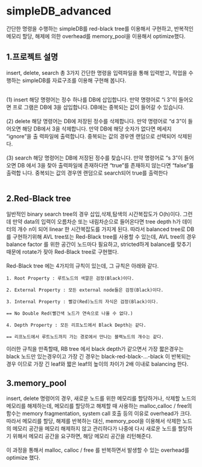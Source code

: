 # simpleDB_advanced
간단한 명령을 수행하는 simpleDB를 red-black tree를 이용해서 구현하고, 반복적인 메모리 할당, 해제에 의한 overhead를 memory_pool을 이용해서 optimize했다.

1.프로젝트 설명
---
insert, delete, search 총 3가지 간단한 명령을 입력파일을 통해 입력받고, 
작업을 수행하는 simpleDB를 자료구조를 이용해 구현해 봅니다.<br><br>

(1) insert
해당 명령어는 정수 하나를 DB에 삽입합니다. 만약 명령어로 “i 3”이 들어오면 프로
그램은 DB에 3을 삽입합니다. DB에는 중복되는 값이 들어갈 수 있습니다.<br><br>
(2) delete
해당 명령어는 DB에 저장된 정수를 삭제합니다. 만약 명령어로 “d 3”이 들어오면 
해당 DB에서 3을 삭제합니다. 만약 DB에 해당 숫자가 없다면 메세지 “ignore”을 출
력파일에 출력합니다. 중복되는 값의 경우엔 랜덤으로 선택되어 삭제된다.<br><br>
(3) search
해당 명령어는 DB에 저장된 정수를 찾습니다. 만약 명령어로 “s 3”이 들어오면 DB
에서 3을 찾아 출력파일에 존재하다면 “true”를 존재하지 않는다면 “false”를 출력합
니다. 중복되는 값의 경우엔 랜덤으로 search되어 true를 출력한다<br><br>

2.Red-Black tree
---
일반적인 binary search tree의 경우 삽입,삭제,탐색의 시간복잡도가 O(h)이다. 그런데 만약 data의 입력이 오름차순 또는 내림차순으로 들어온다면
tree depth h가 데이터의 개수 n이 되어 linear 한 시간복잡도를 가지게 된다. 따라서 balanced tree로 DB를 구현하기위해 AVL tree또는 Red-Black tree를 
사용할 수 있는데, AVL tree의 경우 balance factor 를 위한 공간이 노드마다 필요하고, stricted하게 balance를 맞추기 때문에 rotate가 잦아
Red-Black tree로 구현했다.
<br><br>
Red-Black tree 에는 4가지의 규칙이 있는데, 그 규칙은 아래와 같다.

    1. Root Property : 루트노드의 색깔은 검정(Black)이다.

    2. External Property : 모든 external node들은 검정(Black)이다.

    3. Internal Property : 빨강(Red)노드의 자식은 검정(Black)이다. 

    == No Double Red(빨간색 노드가 연속으로 나올 수 없다.) 

    4. Depth Property : 모든 리프노드에서 Black Depth는 같다. 

    == 리프노드에서 루트노드까지 가는 경로에서 만나는 블랙노드의 개수는 같다. 

이러한 규칙을 만족할때, RB tree 에서 black depth가 같으면서 가장 짧은경우는 black 노드만 있는경우이고 가장 긴 경우는
black-red-black-...-black 이 반복되는 경우 이므로 가장 긴 leaf와 짧은 leaf의 높이의 차이가 2배 이내로 balancing 한다.

3.memory_pool
---
insert, delete 명령어의 경우, 새로운 노드를 위한 메모리를 할당하거나, 삭제할 노드의 메모리를 해제하는데, 메모리를 할당하고 해제할 때 사용하는 malloc,calloc / free의 함수는 memory fragmentation, system call 호출 등의 이유로 overhead가 크다. 따라서 메모리를 할당, 해제를 반복하는 대신, memory_pool을 이용해서 삭제한 노드의 메모리 공간을 메모리 해제하지 않고 관리하다가 나중에 다시 새로운 노드를 할당하기 위해서 메모리 공간을 요구하면, 해당 메모리 공간을 리턴해준다.<br><br>
이 과정을 통해서 malloc, calloc / free 를 반복하면서 발생할 수 있는 overhead를 optimize 했다.
